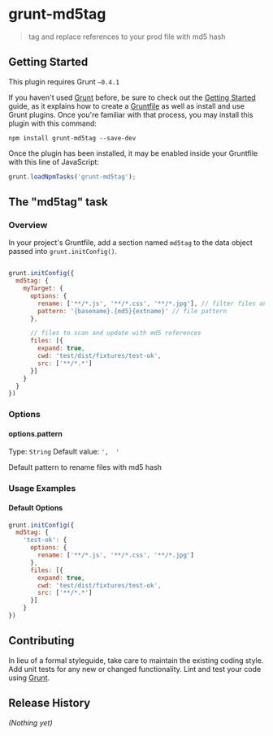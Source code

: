 # grunt-md5tag

> tag and replace references to your prod file with md5 hash

## Getting Started
This plugin requires Grunt `~0.4.1`

If you haven't used [Grunt](http://gruntjs.com/) before, be sure to check out the [Getting Started](http://gruntjs.com/getting-started) guide, as it explains how to create a [Gruntfile](http://gruntjs.com/sample-gruntfile) as well as install and use Grunt plugins. Once you're familiar with that process, you may install this plugin with this command:

```shell
npm install grunt-md5tag --save-dev
```

Once the plugin has been installed, it may be enabled inside your Gruntfile with this line of JavaScript:

```js
grunt.loadNpmTasks('grunt-md5tag');
```

## The "md5tag" task

### Overview
In your project's Gruntfile, add a section named `md5tag` to the data object passed into `grunt.initConfig()`.

```js

grunt.initConfig({
  md5tag: {
    myTarget: {
      options: {
        rename: ['**/*.js', '**/*.css', '**/*.jpg'], // filter files and add an md5 hash on this files
        pattern: '{basename}.{md5}{extname}' // file pattern
      },

      // files to scan and update with md5 references
      files: [{
        expand: true,
        cwd: 'test/dist/fixtures/test-ok',
        src: ['**/*.*']
      }]
    }
  }
})
```

### Options

#### options.pattern
Type: `String`
Default value: `',  '`

Default pattern to rename files with md5 hash

### Usage Examples

#### Default Options

```js
grunt.initConfig({
  md5tag: {
    'test-ok': {
      options: {
        rename: ['**/*.js', '**/*.css', '**/*.jpg']
      },
      files: [{
        expand: true,
        cwd: 'test/dist/fixtures/test-ok',
        src: ['**/*.*']
      }]
    }
})


```

## Contributing
In lieu of a formal styleguide, take care to maintain the existing coding style. Add unit tests for any new or changed functionality. Lint and test your code using [Grunt](http://gruntjs.com/).

## Release History
_(Nothing yet)_
